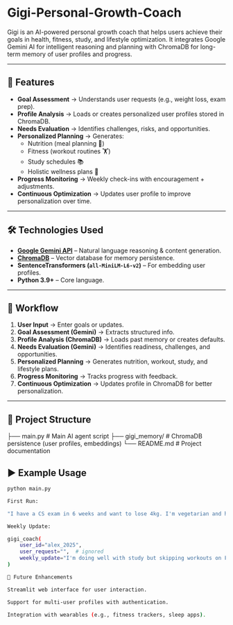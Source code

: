 # Gigi-Personal-Growth-Coach
Gigi is an AI-powered personal growth coach that helps users achieve their goals in health, fitness, study, and lifestyle optimization.   It integrates Google Gemini AI for intelligent reasoning and planning with ChromaDB for long-term memory of user profiles and progress.

---

## 🚀 Features
- **Goal Assessment** → Understands user requests (e.g., weight loss, exam prep).  
- **Profile Analysis** → Loads or creates personalized user profiles stored in ChromaDB.  
- **Needs Evaluation** → Identifies challenges, risks, and opportunities.  
- **Personalized Planning** → Generates:
  - Nutrition (meal planning 🍎)  
  - Fitness (workout routines 🏋️)  
  - Study schedules 📚  
  - Holistic wellness plans 🧘  
- **Progress Monitoring** → Weekly check-ins with encouragement + adjustments.  
- **Continuous Optimization** → Updates user profile to improve personalization over time.

---

## 🛠️ Technologies Used
- **[Google Gemini API](https://ai.google.dev/)** – Natural language reasoning & content generation.  
- **[ChromaDB](https://docs.trychroma.com/)** – Vector database for memory persistence.  
- **SentenceTransformers (`all-MiniLM-L6-v2`)** – For embedding user profiles.  
- **Python 3.9+** – Core language.  

---

## 🔄 Workflow
1. **User Input** → Enter goals or updates.  
2. **Goal Assessment (Gemini)** → Extracts structured info.  
3. **Profile Analysis (ChromaDB)** → Loads past memory or creates defaults.  
4. **Needs Evaluation (Gemini)** → Identifies readiness, challenges, and opportunities.  
5. **Personalized Planning** → Generates nutrition, workout, study, and lifestyle plans.  
6. **Progress Monitoring** → Tracks progress with feedback.  
7. **Continuous Optimization** → Updates profile in ChromaDB for better personalization.

---

## 📂 Project Structure

├── main.py # Main AI agent script
├── gigi_memory/ # ChromaDB persistence (user profiles, embeddings)
└── README.md # Project documentation


## ▶️ Example Usage
```bash
python main.py

First Run:

"I have a CS exam in 6 weeks and want to lose 4kg. I'm vegetarian and have 1 hour a day."

Weekly Update:

gigi_coach(
    user_id="alex_2025",
    user_request="",  # ignored
    weekly_update="I'm doing well with study but skipping workouts on Fridays."
)

🎯 Future Enhancements

Streamlit web interface for user interaction.

Support for multi-user profiles with authentication.

Integration with wearables (e.g., fitness trackers, sleep apps).

